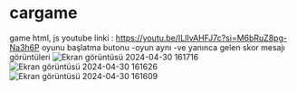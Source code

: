 # cargame
game html, js
youtube linki : https://youtu.be/ILlIvAHFJ7c?si=M6bRuZ8pg-Na3h6P
oyunu başlatma butonu -oyun aynı -ve yanınca gelen skor mesajı görüntüleri
![Ekran görüntüsü 2024-04-30 161716](https://github.com/Buse25/cargame/assets/121691924/489f2830-48f2-4d59-8f57-5bdd93885c78)
![Ekran görüntüsü 2024-04-30 161626](https://github.com/Buse25/cargame/assets/121691924/e6c317ee-1e36-4a17-a992-c6994d0a3821)
![Ekran görüntüsü 2024-04-30 161609](https://github.com/Buse25/cargame/assets/121691924/808d3826-fc60-4828-9ec3-d561a86e4c55)

